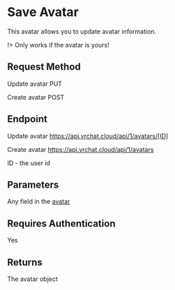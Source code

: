 # Save Avatar

This avatar allows you to update avatar information.

!> Only works if the avatar is yours!

## Request Method 
Update avatar
    PUT

Create avatar
    POST

## Endpoint
Update avatar
    https://api.vrchat.cloud/api/1/avatars/[ID]

Create avatar
    https://api.vrchat.cloud/api/1/avatars
    

ID - the user id

## Parameters
Any field in the [avatar](AvatarAPI/GetByID.md)

## Requires Authentication
Yes

## Returns 
The avatar object